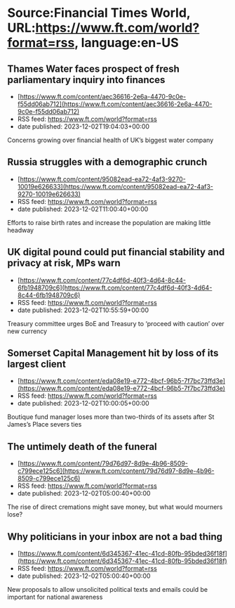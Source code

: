 # Source:Financial Times World, URL:https://www.ft.com/world?format=rss, language:en-US

## Thames Water faces prospect of fresh parliamentary inquiry into finances
 - [https://www.ft.com/content/aec36616-2e6a-4470-9c0e-f55dd06ab712](https://www.ft.com/content/aec36616-2e6a-4470-9c0e-f55dd06ab712)
 - RSS feed: https://www.ft.com/world?format=rss
 - date published: 2023-12-02T19:04:03+00:00

Concerns growing over financial health of UK’s biggest water company

## Russia struggles with a demographic crunch
 - [https://www.ft.com/content/95082ead-ea72-4af3-9270-10019e626633](https://www.ft.com/content/95082ead-ea72-4af3-9270-10019e626633)
 - RSS feed: https://www.ft.com/world?format=rss
 - date published: 2023-12-02T11:00:40+00:00

Efforts to raise birth rates and increase the population are making little headway

## UK digital pound could put financial stability and privacy at risk, MPs warn
 - [https://www.ft.com/content/77c4df6d-40f3-4d64-8c44-6fb1948709c6](https://www.ft.com/content/77c4df6d-40f3-4d64-8c44-6fb1948709c6)
 - RSS feed: https://www.ft.com/world?format=rss
 - date published: 2023-12-02T10:55:59+00:00

Treasury committee urges BoE and Treasury to ‘proceed with caution’ over new currency

## Somerset Capital Management hit by loss of its largest client
 - [https://www.ft.com/content/eda08e19-e772-4bcf-96b5-7f7bc73ffd3e](https://www.ft.com/content/eda08e19-e772-4bcf-96b5-7f7bc73ffd3e)
 - RSS feed: https://www.ft.com/world?format=rss
 - date published: 2023-12-02T10:00:05+00:00

Boutique fund manager loses more than two-thirds of its assets after St James’s Place severs ties

## The untimely death of the funeral
 - [https://www.ft.com/content/79d76d97-8d9e-4b96-8509-c799ece125c6](https://www.ft.com/content/79d76d97-8d9e-4b96-8509-c799ece125c6)
 - RSS feed: https://www.ft.com/world?format=rss
 - date published: 2023-12-02T05:00:40+00:00

The rise of direct cremations might save money, but what would mourners lose?

## Why politicians in your inbox are not a bad thing
 - [https://www.ft.com/content/6d345367-41ec-41cd-80fb-95bded36f18f](https://www.ft.com/content/6d345367-41ec-41cd-80fb-95bded36f18f)
 - RSS feed: https://www.ft.com/world?format=rss
 - date published: 2023-12-02T05:00:40+00:00

New proposals to allow unsolicited political texts and emails could be important for national awareness

